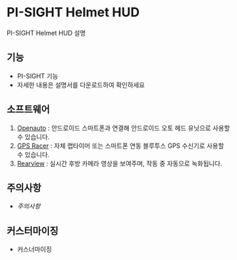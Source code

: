 # PI-SIGHT Helmet HUD

PI-SIGHT Helmet HUD 설명


## 기능

 - PI-SIGHT 기능
 - 자세한 내용은 설명서를 다운로드하여 확인하세요


## 소프트웨어

 1. [Openauto](https://github.com/younsj97/PI-SIGHT_SW_Openauto) : 안드로이드 스마트폰과 연결해 안드로이드 오토 헤드 유닛으로 사용할 수 있습니다.
 2. [GPS Racer](https://github.com/younsj97/PI-SIGHT_SW_GPSRacer) : 자체 랩타이머 또는 스마트폰 연동 블루투스 GPS 수신기로 사용할 수 있습니다.
 3. [Rearview](https://github.com/younsj97/PI-SIGHT_SW_Rearview) : 실시간 후방 카메라 영상을 보여주며, 작동 중 자동으로 녹화됩니다.


## 주의사항

 - _주의사항_


## 커스터마이징

 - 커스너마이징
